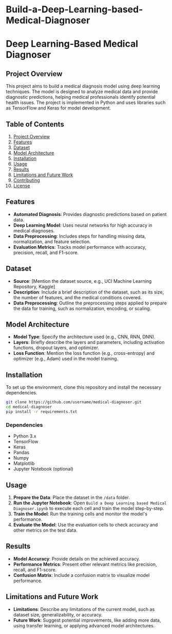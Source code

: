 # Build-a-Deep-Learning-based-Medical-Diagnoser

# Deep Learning-Based Medical Diagnoser

## Project Overview
This project aims to build a medical diagnosis model using deep learning techniques. The model is designed to analyze medical data and provide diagnostic predictions, helping medical professionals identify potential health issues. The project is implemented in Python and uses libraries such as TensorFlow and Keras for model development.

## Table of Contents
1. [Project Overview](#project-overview)
2. [Features](#features)
3. [Dataset](#dataset)
4. [Model Architecture](#model-architecture)
5. [Installation](#installation)
6. [Usage](#usage)
7. [Results](#results)
8. [Limitations and Future Work](#limitations-and-future-work)
9. [Contributing](#contributing)
10. [License](#license)

## Features
- **Automated Diagnosis**: Provides diagnostic predictions based on patient data.
- **Deep Learning Model**: Uses neural networks for high accuracy in medical diagnoses.
- **Data Preprocessing**: Includes steps for handling missing data, normalization, and feature selection.
- **Evaluation Metrics**: Tracks model performance with accuracy, precision, recall, and F1-score.

## Dataset
- **Source**: [Mention the dataset source, e.g., UCI Machine Learning Repository, Kaggle]
- **Description**: Include a brief description of the dataset, such as its size, the number of features, and the medical conditions covered.
- **Data Preprocessing**: Outline the preprocessing steps applied to prepare the data for training, such as normalization, encoding, or scaling.

## Model Architecture
- **Model Type**: Specify the architecture used (e.g., CNN, RNN, DNN).
- **Layers**: Briefly describe the layers and parameters, including activation functions, dropout layers, and optimizer.
- **Loss Function**: Mention the loss function (e.g., cross-entropy) and optimizer (e.g., Adam) used in the model training.

## Installation
To set up the environment, clone this repository and install the necessary dependencies.

```bash
git clone https://github.com/username/medical-diagnoser.git
cd medical-diagnoser
pip install -r requirements.txt
```

### Dependencies
- Python 3.x
- TensorFlow
- Keras
- Pandas
- Numpy
- Matplotlib
- Jupyter Notebook (optional)

## Usage
1. **Prepare the Data**: Place the dataset in the `/data` folder.
2. **Run the Jupyter Notebook**: Open `Build a Deep Learning based Medical Diagnoser.ipynb` to execute each cell and train the model step-by-step.
3. **Train the Model**: Run the training cells and monitor the model's performance.
4. **Evaluate the Model**: Use the evaluation cells to check accuracy and other metrics on the test data.

## Results
- **Model Accuracy**: Provide details on the achieved accuracy.
- **Performance Metrics**: Present other relevant metrics like precision, recall, and F1-score.
- **Confusion Matrix**: Include a confusion matrix to visualize model performance.

## Limitations and Future Work
- **Limitations**: Describe any limitations of the current model, such as dataset size, generalizability, or accuracy.
- **Future Work**: Suggest potential improvements, like adding more data, using transfer learning, or applying advanced model architectures.

